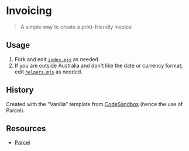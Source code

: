 # Invoicing

> A simple way to create a print-friendly invoice

## Usage

1. Fork and edit [`index.mjs`](./src/index.mjs) as needed.
2. If you are outside Australia and don't like the date or currency format; edit [`helpers.mjs`](./src/helpers.mjs) as needed.

## History

Created with the "Vanilla" template from [CodeSandbox](https://codesandbox.io/p/github/truthdomains/invoice/main) (hence the use of Parcel).

## Resources

- [Parcel](https://parceljs.org/)
